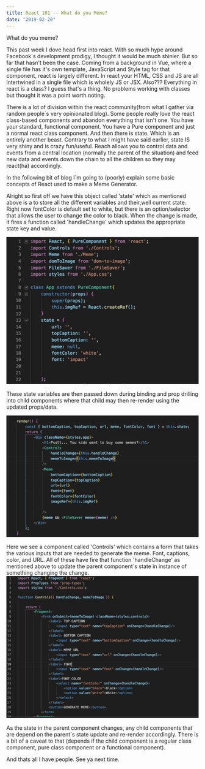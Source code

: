```yaml
---
title: React 101 -- What do you Meme?
date: "2019-02-20"
---
```



What do you meme?

This past week I dove head first into react. With so much hype around Facebook`s development prodigy, I thought it would be much shinier. But so far that hasn't been the case. Coming from a background in Vue, where a single file has it's own template, JavaScript and Style tag for that component, react is largely different. In react your HTML, CSS and JS are all intertwined in a single file which is wholely JS or JSX. Also??? Everything in react is a class? I guess that's a thing. No problems working with classes but thought it was a point worth noting. 

There is a lot of division within the react community(from what I gather via random people`s very opinionated blog). Some people really love the react class-based components and abandon everything that isn't one. You have your standard, functional component. You have a Pure component and just a normal react class component. And then there is state. Which is an entirely another beast. Contrary to what I might have said earlier, state IS very shiny and is crazy fun/useful. Reach allows you to control data and events from a central location (normally the parent of the situation) and feed new data and events down the chain to all the children so they may react(ha) accordingly. 

In the following bit of blog I`m going to (poorly) explain some basic concepts of React used to make a Meme Generator. 

Alright so first off we have this object called 'state' which as mentioned above is a to store all the different variables and their,well current state. Right now fontColor is default set to white, but there is an option/selector that allows the user to change the color to black. When the change is made, it fires a function called 'handleChange' which updates the appropriate state key and value. 

![First photo](./2.png)

These state variables are then passed down during binding and prop drilling into child components where that child may then re-render using the updated props/data. 


![Second photo](./1.png)

Here we see a component called 'Controls' which contains a form that takes the various inputs that are needed to generate the meme. Font, captions, color, and URL. All of these have fire that function 'handleChange' as mentioned above to update the parent component`s state in instance of something changing the change. 
![Third photo](./3.png)

As the state in the parent component changes, any child components that are depend on the parent`s state update and re-render accordingly. There is a bit of a caveat to that (depends if the child component is a regular class component, pure class component or a functional component).

And thats all I have people. See ya next time.